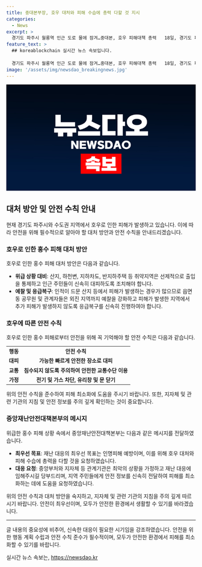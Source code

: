 ```yaml
---
title: 중대본부장, 호우 대처와 피해 수습에 총력 다할 것 지시
categories:
  - News
excerpt: >
  경기도 파주시 월롱역 인근 도로 물에 잠겨…중대본, 호우 피해대책 총력   18일, 경기도 파주시 월롱역 인근 도로가 물에 잠겨 있는 가운데, 이상민 중앙재난안전대책본부 본부장이 재난 대응 최우선 목표를 인명피해 예방으로 강조하며 호우 피해 대책에 총력을 다할 것을 지시했다. 행안부는 호우경보 발표에 따라 중대본의 경계 수준을 상향하여 호우 대응에 주의를 촉구하고 있다.
feature_text: >
  ## koreablockchain 실시간 뉴스 속보입니다.

  경기도 파주시 월롱역 인근 도로 물에 잠겨…중대본, 호우 피해대책 총력   18일, 경기도 파주시 월롱역 인근 도로가 물에 잠겨 있는 가운데, 이상민 중앙재난안전대책본부 본부장이 재난 대응 최우선 목표를 인명피해 예방으로 강조하며 호우 피해 대책에 총력을 다할 것을 지시했다. 행안부는 호우경보 발표에 따라 중대본의 경계 수준을 상향하여 호우 대응에 주의를 촉구하고 있다.
image: '/assets/img/newsdao_breakingnews.jpg'
---
```


<p><img src="/assets/img/newsdao_breakingnews.jpg" alt="koreablockchain 속보" /></p>

<h2 data-ke-size="size26">대처 방안 및 안전 수칙 안내</h2>

<p data-ke-size="size16">현재 경기도 파주시와 수도권 지역에서 호우로 인한 피해가 발생하고 있습니다. 이에 따라 안전을 위해 필수적으로 알아야 할 대처 방안과 안전 수칙을 안내드리겠습니다.</p>

<h3>호우로 인한 홍수 피해 대처 방안</h3>

<p data-ke-size="size16">호우로 인한 홍수 피해 대처 방안은 다음과 같습니다.</p>

<ul>
    <li><b>위급 상황 대비</b>: 산지, 하천변, 지하차도, 반지하주택 등 취약지역은 선제적으로 출입을 통제하고 인근 주민들이 신속히 대피하도록 조치해야 합니다.</li>
    <li><b>예찰 및 응급복구</b>: 인적이 드문 산지 등에서 피해가 발생하는 경우가 많으므로 읍면동 공무원 및 관계자들은 외진 지역까지 예찰을 강화하고 피해가 발생한 지역에서 추가 피해가 발생하지 않도록 응급복구를 신속히 진행하여야 합니다.</li>
</ul>

<h3>호우에 따른 안전 수칙</h3>

<p data-ke-size="size16">호우로 인한 홍수 피해로부터 안전을 위해 꼭 기억해야 할 안전 수칙은 다음과 같습니다.</p>

<table>
    <tr>
        <td style="text-align: center; height: 17px;"><b>행동</b></td>
        <td style="text-align: center; height: 17px;"><b>안전 수칙</b></td>
    </tr>
    <tr>
        <td style="text-align: center; height: 17px;"><b>대피</b></td>
        <td style="text-align: center; height: 17px;"><b>가능한 빠르게 안전한 장소로 대피</b></td>
    </tr>
    <tr>
        <td style="text-align: center; height: 17px;"><b>교통</b></td>
        <td style="text-align: center; height: 17px;"><b>침수되지 않도록 주의하여 안전한 교통수단 이용</b></td>
    </tr>
    <tr>
        <td style="text-align: center; height: 17px;"><b>가정</b></td>
        <td style="text-align: center; height: 17px;"><b>전기 및 가스 차단, 유리창 및 문 닫기</b></td>
    </tr>
</table>

<p data-ke-size="size16">위의 안전 수칙을 준수하여 피해 최소화에 도움을 주시기 바랍니다. 또한, 지자체 및 관련 기관의 지침 및 안전 정보를 주의 깊게 확인하는 것이 중요합니다.</p>

<h3>중앙재난안전대책본부의 메시지</h3>

<p data-ke-size="size16">위급한 홍수 피해 상황 속에서 중앙재난안전대책본부는 다음과 같은 메시지를 전달하였습니다.</p>

<ul>
    <li><b>최우선 목표</b>: 재난 대응의 최우선 목표는 인명피해 예방이며, 이를 위해 호우 대처와 피해 수습에 총력을 다할 것을 요청하였습니다.</li>
    <li><b>대응 요청</b>: 중앙부처와 지자체 등 관계기관은 최악의 상황을 가정하고 재난 대응에 임해주시길 당부드리며, 지역 주민들에게 안전 정보를 신속히 전달하여 피해를 최소화하는 데에 도움을 요청하였습니다.</li>
</ul>

<p data-ke-size="size16">위의 안전 수칙과 대처 방안을 숙지하고, 지자체 및 관련 기관의 지침을 주의 깊게 따르시기 바랍니다. 안전이 최우선이며, 모두가 안전한 환경에서 생활할 수 있기를 바라겠습니다.</p>

<hr>

<p data-ke-size="size16">글 내용의 중요성에 비추어, 신속한 대응이 필요한 시기임을 강조하였습니다. 안전을 위한 행동 계획 수립과 안전 수칙 준수가 필수적이며, 모두가 안전한 환경에서 피해를 최소화할 수 있기를 바랍니다.</p>
실시간 뉴스 속보는, <a href="https://newsdao.kr" rel="dofollow">https://newsdao.kr</a>


